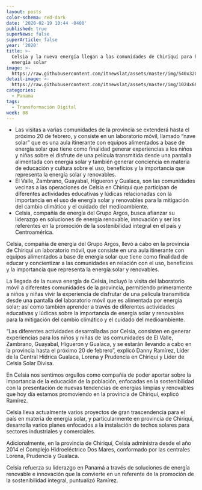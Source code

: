```yaml
---
layout: posts
color-schema: red-dark
date: '2020-02-19 10:44 -0400'
published: true
superNews: false
superArticle: false
year: '2020'
title: >-
  Celsia y la nueva energía llegan a las comunidades de Chiriquí para hablar de
  energía solar
image: >-
  https://raw.githubusercontent.com/itnewslat/assets/master/img/540x320/Celsia-p.jpg
detail-image: >-
  https://raw.githubusercontent.com/itnewslat/assets/master/img/1024x680/Celsia-g.jpg
categories:
  - Panama
tags:
  - Transformación Digital
week: 08
---
```

- Las visitas a varias comunidades de la provincia se extenderá hasta el próximo 20 de febrero, y consiste en un laboratorio móvil, llamado “nave solar”  que es una aula itinerante con equipos alimentados a  base de energía solar que tiene como finalidad generar experiencias a los niños y niñas sobre el disfrute de una película transmitida desde una pantalla alimentada con energía solar y también generar conciencia en materia de educación y cultura  sobre el uso, beneficios y la importancia que representa la energía solar y renovables.
- El Valle, Zambrano, Guayabal, Higueron y Gualaca, son las comunidades  vecinas a las operaciones de Celsia en Chiriquí que participan de diferentes actividades educativas y lúdicas relacionadas con la importancia en el uso de energía solar y renovables para la mitigación del cambio climático y el cuidado del medioambiente.
- Celsia, compañía de energía del Grupo Argos, busca afianzar su liderazgo en soluciones de energía renovable, innovación y ser los referentes en la promoción de la sostenibilidad integral en el país y Centroamérica. 

Celsia, compañía de energía del Grupo Argos, llevó a cabo en la provincia de Chiriquí un laboratorio móvil, que consiste en una aula itinerante con equipos alimentados a  base de energía solar que tiene como finalidad de  educar y concientizar a las comunidades en relación con el uso, beneficios y la importancia que representa la energía solar y renovables. 

La llegada de la nueva energía de Celsia, incluyó la visita del laboratorio móvil a diferentes comunidades de la provincia, permitiendo primeramente a niños y niñas vivir la experiencia de disfrutar de una película transmitida desde una pantalla del laboratorio móvil que es alimentada por energía solar; así como también aprender a través de diferentes actividades educativas y lúdicas sobre la importancia de energía solar y renovables para la mitigación del cambio climático y el cuidado del medioambiente. 

“Las diferentes actividades desarrolladas por Celsia, consisten en generar experiencias para los niños y niñas de las comunidades de El Valle, Zambrano, Guayabal, Higueron y Gualaca, y se estarán llevando a cabo en la provincia hasta el próximo 20 de febrero”, explicó Danny Ramírez, Líder de la Central Hídrica Gualaca, Lorena y Prudencia en Chiriquí y Líder de Celsia Solar Divisa. 

En Celsia nos sentimos orgullos como compañía de poder aportar sobre la importancia de la educación de la población, enfocadas en la sostenibilidad con la presentación de nuevas tendencias de energías limpias y renovables que hoy día estamos promoviendo en la provincia de Chiriquí, explicó Ramírez. 

Celsia lleva actualmente varios proyectos de gran trascendencia para el país en materia de energía solar, y particularmente en provincia de Chiriquí, desarrolla varios planes enfocados a la instalación de techos solares para sectores industriales y comerciales. 

Adicionalmente, en la provincia de Chiriquí, Celsia administra desde el año 2014 el Complejo Hidroeléctrico Dos Mares, conformado por las centrales Lorena, Prudencia y Gualaca. 

Celsia refuerza su liderazgo en Panamá a través de soluciones de energía renovable e innovación que la convierte en un referente de la promoción de la sostenibilidad integral, puntualizó Ramírez.  
